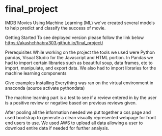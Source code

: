 # final_project

IMDB Movies
Using Machine Learning (ML) we've created several models to help predict and classify the success of movie.

Getting Started
To see deployed version please follow the link below 
https://akashchhabra303.github.io/final_project/

Prerequisites
While working on the project the tools we used were Python pandas, Visual Studio for the Javascript and HTML portion. In Pandas we had to import certain libraries such as beautiful soup, data frames, etc to import, manipulate, and export data. We also had to import libraries for the machine learning components 


Give examples
Installing
Everything was ran on the virtual environment in anaconda (source activate pythondata)

The machine learning part is a test to see if a review entered in by the user is a positive review or negative based on previous reviews given.

After pooling all the information needed we put together a css page and used bootstrap to generate a clean visually represented webpage for front end users to use. We used AWS to upload all data allowing a user to download entire data if needed for further analysis.

